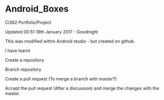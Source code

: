 # Android_Boxes
Ci362 Portfolio/Project

Updated 00:51 18th January 2017 - Goodnight

This was modified within Android studio - but created on github.

I have learnt


Create a repository

Branch repository

Create a pull request (To merge a branch with master?)

Accept the pull request (After a discussion) and merge the changes with the master.